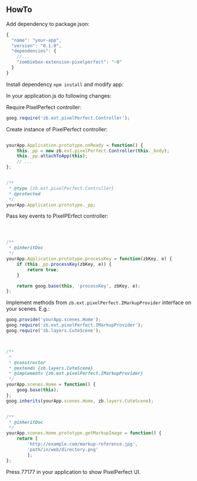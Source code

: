 
HowTo
-------

Add dependency to package.json:

```JavaScript
{
  "name": "your-app",
  "version": "0.1.0",
  "dependencies": {
    //...
    "zombiebox-extension-pixelperfect": "~0"
  }
}

```

Install dependency `npm install` and modify app:


In your application.js do following changes:

Require PixelPerfect controller:
```javascript
goog.require('zb.ext.pixelPerfect.Controller');
```

Create instance of PixelPerfect controller:
```javascript

yourApp.Application.prototype.onReady = function() {
	this._pp = new zb.ext.pixelPerfect.Controller(this._body);
	this._pp.attachToApp(this);
	// ...
};


/**
 * @type {zb.ext.pixelPerfect.Controller}
 * @protected
 */
yourApp.Application.prototype._pp;

```

Pass key events to PixelPErfect controller:
```javascript



/**
 * @inheritDoc
 */
yourApp.Application.prototype.processKey = function(zbKey, e) {
	if (this._pp.processKey(zbKey, e)) {
		return true;
	}

	return goog.base(this, 'processKey', zbKey, e);
};
```

Implement methods from `zb.ext.pixelPerfect.IMarkupProvider` interface on your scenes. E.g.:


```javascript
goog.provide('yourApp.scenes.Home');
goog.require('zb.ext.pixelPerfect.IMarkupProvider');
goog.require('zb.layers.CuteScene');



/**
 *
 * @constructor
 * @extends {zb.layers.CuteScene}
 * @implements {zb.ext.pixelPerfect.IMarkupProvider}
 */
yourApp.scenes.Home = function() {
	goog.base(this);
};
goog.inherits(yourApp.scenes.Home, zb.layers.CuteScene);


/**
 * @inheritDoc
 */
yourApp.scenes.Home.prototype.getMarkupImage = function() {
	return [
		'http://example.com/markup-reference.jpg',
		'path/in/web/directory.png'
		];
};
```

Press 77177 in your application to show PixelPerfect UI.
